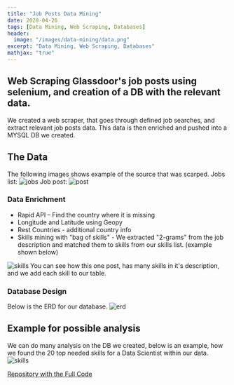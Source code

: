 ```yaml
---
title: "Job Posts Data Mining"
date: 2020-04-26
tags: [Data Mining, Web Scraping, Databases]
header:
  image: "/images/data-mining/data.png"
excerpt: "Data Mining, Web Scraping, Databases"
mathjax: "true"
---
```



## Web Scraping Glassdoor's job posts using selenium, and creation of a DB with the relevant data.

We created a web scraper, that goes through defined job searches, and extract relevant job posts data.
This data is then enriched and pushed into a MYSQL DB we created.

## The Data
The following images shows example of the source that was scarped.
Jobs list:
<img src="{{ site.url }}{{ site.baseurl }}/images/data-mining/GLASSDOOR1.png" alt="jobs">
Job post:
<img src="{{ site.url }}{{ site.baseurl }}/images/data-mining/GLASSDOOR2.png" alt="post">

### Data Enrichment​
- Rapid API – Find the country​ where it is missing
- Longitude  and Latitude using Geopy​
- Rest Countries ​- additional country info
- Skills mining with "bag of skills" - We extracted "2-grams" from the job description and matched them to skills from our skills list. (example shown below)

<img src="{{ site.url }}{{ site.baseurl }}/images/Bird Species/glassdoor3.png" alt="skills">
You can see how this one post, has many skills in it's description, and we add each skill to our table.

### Database Design
Below is the ERD for our database.
<img src="{{ site.url }}{{ site.baseurl }}/images/Bird Species/glassdoor5.png" alt="erd">

## Example for possible analysis
We can do many analysis on the DB we created, below is an example, how we found the 20 top needed skills for a Data Scientist within our data.
<img src="{{ site.url }}{{ site.baseurl }}/images/Bird Species/glassdoor6.png" alt="skills">

[Repository with the Full Code](https://github.com/amitf1/Data_Mining_Glassdoor)
